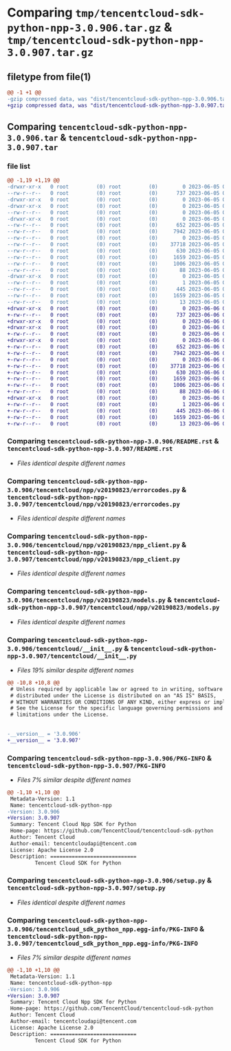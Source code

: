 # Comparing `tmp/tencentcloud-sdk-python-npp-3.0.906.tar.gz` & `tmp/tencentcloud-sdk-python-npp-3.0.907.tar.gz`

## filetype from file(1)

```diff
@@ -1 +1 @@
-gzip compressed data, was "dist/tencentcloud-sdk-python-npp-3.0.906.tar", last modified: Mon Jun  5 00:39:17 2023, max compression
+gzip compressed data, was "dist/tencentcloud-sdk-python-npp-3.0.907.tar", last modified: Tue Jun  6 02:31:40 2023, max compression
```

## Comparing `tencentcloud-sdk-python-npp-3.0.906.tar` & `tencentcloud-sdk-python-npp-3.0.907.tar`

### file list

```diff
@@ -1,19 +1,19 @@
-drwxr-xr-x   0 root         (0) root         (0)        0 2023-06-05 00:39:17.000000 tencentcloud-sdk-python-npp-3.0.906/
--rw-r--r--   0 root         (0) root         (0)      737 2023-06-05 00:39:17.000000 tencentcloud-sdk-python-npp-3.0.906/README.rst
-drwxr-xr-x   0 root         (0) root         (0)        0 2023-06-05 00:39:17.000000 tencentcloud-sdk-python-npp-3.0.906/tencentcloud/
-drwxr-xr-x   0 root         (0) root         (0)        0 2023-06-05 00:39:17.000000 tencentcloud-sdk-python-npp-3.0.906/tencentcloud/npp/
--rw-r--r--   0 root         (0) root         (0)        0 2023-06-05 00:39:17.000000 tencentcloud-sdk-python-npp-3.0.906/tencentcloud/npp/__init__.py
-drwxr-xr-x   0 root         (0) root         (0)        0 2023-06-05 00:39:17.000000 tencentcloud-sdk-python-npp-3.0.906/tencentcloud/npp/v20190823/
--rw-r--r--   0 root         (0) root         (0)      652 2023-06-05 00:39:17.000000 tencentcloud-sdk-python-npp-3.0.906/tencentcloud/npp/v20190823/errorcodes.py
--rw-r--r--   0 root         (0) root         (0)     7942 2023-06-05 00:39:17.000000 tencentcloud-sdk-python-npp-3.0.906/tencentcloud/npp/v20190823/npp_client.py
--rw-r--r--   0 root         (0) root         (0)        0 2023-06-05 00:39:17.000000 tencentcloud-sdk-python-npp-3.0.906/tencentcloud/npp/v20190823/__init__.py
--rw-r--r--   0 root         (0) root         (0)    37718 2023-06-05 00:39:17.000000 tencentcloud-sdk-python-npp-3.0.906/tencentcloud/npp/v20190823/models.py
--rw-r--r--   0 root         (0) root         (0)      630 2023-06-05 00:39:17.000000 tencentcloud-sdk-python-npp-3.0.906/tencentcloud/__init__.py
--rw-r--r--   0 root         (0) root         (0)     1659 2023-06-05 00:39:17.000000 tencentcloud-sdk-python-npp-3.0.906/PKG-INFO
--rw-r--r--   0 root         (0) root         (0)     1006 2023-06-05 00:39:17.000000 tencentcloud-sdk-python-npp-3.0.906/setup.py
--rw-r--r--   0 root         (0) root         (0)       88 2023-06-05 00:39:17.000000 tencentcloud-sdk-python-npp-3.0.906/setup.cfg
-drwxr-xr-x   0 root         (0) root         (0)        0 2023-06-05 00:39:17.000000 tencentcloud-sdk-python-npp-3.0.906/tencentcloud_sdk_python_npp.egg-info/
--rw-r--r--   0 root         (0) root         (0)        1 2023-06-05 00:39:17.000000 tencentcloud-sdk-python-npp-3.0.906/tencentcloud_sdk_python_npp.egg-info/dependency_links.txt
--rw-r--r--   0 root         (0) root         (0)      445 2023-06-05 00:39:17.000000 tencentcloud-sdk-python-npp-3.0.906/tencentcloud_sdk_python_npp.egg-info/SOURCES.txt
--rw-r--r--   0 root         (0) root         (0)     1659 2023-06-05 00:39:17.000000 tencentcloud-sdk-python-npp-3.0.906/tencentcloud_sdk_python_npp.egg-info/PKG-INFO
--rw-r--r--   0 root         (0) root         (0)       13 2023-06-05 00:39:17.000000 tencentcloud-sdk-python-npp-3.0.906/tencentcloud_sdk_python_npp.egg-info/top_level.txt
+drwxr-xr-x   0 root         (0) root         (0)        0 2023-06-06 02:31:40.000000 tencentcloud-sdk-python-npp-3.0.907/
+-rw-r--r--   0 root         (0) root         (0)      737 2023-06-06 02:31:40.000000 tencentcloud-sdk-python-npp-3.0.907/README.rst
+drwxr-xr-x   0 root         (0) root         (0)        0 2023-06-06 02:31:40.000000 tencentcloud-sdk-python-npp-3.0.907/tencentcloud/
+drwxr-xr-x   0 root         (0) root         (0)        0 2023-06-06 02:31:40.000000 tencentcloud-sdk-python-npp-3.0.907/tencentcloud/npp/
+-rw-r--r--   0 root         (0) root         (0)        0 2023-06-06 02:31:40.000000 tencentcloud-sdk-python-npp-3.0.907/tencentcloud/npp/__init__.py
+drwxr-xr-x   0 root         (0) root         (0)        0 2023-06-06 02:31:40.000000 tencentcloud-sdk-python-npp-3.0.907/tencentcloud/npp/v20190823/
+-rw-r--r--   0 root         (0) root         (0)      652 2023-06-06 02:31:40.000000 tencentcloud-sdk-python-npp-3.0.907/tencentcloud/npp/v20190823/errorcodes.py
+-rw-r--r--   0 root         (0) root         (0)     7942 2023-06-06 02:31:40.000000 tencentcloud-sdk-python-npp-3.0.907/tencentcloud/npp/v20190823/npp_client.py
+-rw-r--r--   0 root         (0) root         (0)        0 2023-06-06 02:31:40.000000 tencentcloud-sdk-python-npp-3.0.907/tencentcloud/npp/v20190823/__init__.py
+-rw-r--r--   0 root         (0) root         (0)    37718 2023-06-06 02:31:40.000000 tencentcloud-sdk-python-npp-3.0.907/tencentcloud/npp/v20190823/models.py
+-rw-r--r--   0 root         (0) root         (0)      630 2023-06-06 02:31:40.000000 tencentcloud-sdk-python-npp-3.0.907/tencentcloud/__init__.py
+-rw-r--r--   0 root         (0) root         (0)     1659 2023-06-06 02:31:40.000000 tencentcloud-sdk-python-npp-3.0.907/PKG-INFO
+-rw-r--r--   0 root         (0) root         (0)     1006 2023-06-06 02:31:40.000000 tencentcloud-sdk-python-npp-3.0.907/setup.py
+-rw-r--r--   0 root         (0) root         (0)       88 2023-06-06 02:31:40.000000 tencentcloud-sdk-python-npp-3.0.907/setup.cfg
+drwxr-xr-x   0 root         (0) root         (0)        0 2023-06-06 02:31:40.000000 tencentcloud-sdk-python-npp-3.0.907/tencentcloud_sdk_python_npp.egg-info/
+-rw-r--r--   0 root         (0) root         (0)        1 2023-06-06 02:31:40.000000 tencentcloud-sdk-python-npp-3.0.907/tencentcloud_sdk_python_npp.egg-info/dependency_links.txt
+-rw-r--r--   0 root         (0) root         (0)      445 2023-06-06 02:31:40.000000 tencentcloud-sdk-python-npp-3.0.907/tencentcloud_sdk_python_npp.egg-info/SOURCES.txt
+-rw-r--r--   0 root         (0) root         (0)     1659 2023-06-06 02:31:40.000000 tencentcloud-sdk-python-npp-3.0.907/tencentcloud_sdk_python_npp.egg-info/PKG-INFO
+-rw-r--r--   0 root         (0) root         (0)       13 2023-06-06 02:31:40.000000 tencentcloud-sdk-python-npp-3.0.907/tencentcloud_sdk_python_npp.egg-info/top_level.txt
```

### Comparing `tencentcloud-sdk-python-npp-3.0.906/README.rst` & `tencentcloud-sdk-python-npp-3.0.907/README.rst`

 * *Files identical despite different names*

### Comparing `tencentcloud-sdk-python-npp-3.0.906/tencentcloud/npp/v20190823/errorcodes.py` & `tencentcloud-sdk-python-npp-3.0.907/tencentcloud/npp/v20190823/errorcodes.py`

 * *Files identical despite different names*

### Comparing `tencentcloud-sdk-python-npp-3.0.906/tencentcloud/npp/v20190823/npp_client.py` & `tencentcloud-sdk-python-npp-3.0.907/tencentcloud/npp/v20190823/npp_client.py`

 * *Files identical despite different names*

### Comparing `tencentcloud-sdk-python-npp-3.0.906/tencentcloud/npp/v20190823/models.py` & `tencentcloud-sdk-python-npp-3.0.907/tencentcloud/npp/v20190823/models.py`

 * *Files identical despite different names*

### Comparing `tencentcloud-sdk-python-npp-3.0.906/tencentcloud/__init__.py` & `tencentcloud-sdk-python-npp-3.0.907/tencentcloud/__init__.py`

 * *Files 19% similar despite different names*

```diff
@@ -10,8 +10,8 @@
 # Unless required by applicable law or agreed to in writing, software
 # distributed under the License is distributed on an "AS IS" BASIS,
 # WITHOUT WARRANTIES OR CONDITIONS OF ANY KIND, either express or implied.
 # See the License for the specific language governing permissions and
 # limitations under the License.
 
 
-__version__ = '3.0.906'
+__version__ = '3.0.907'
```

### Comparing `tencentcloud-sdk-python-npp-3.0.906/PKG-INFO` & `tencentcloud-sdk-python-npp-3.0.907/PKG-INFO`

 * *Files 7% similar despite different names*

```diff
@@ -1,10 +1,10 @@
 Metadata-Version: 1.1
 Name: tencentcloud-sdk-python-npp
-Version: 3.0.906
+Version: 3.0.907
 Summary: Tencent Cloud Npp SDK for Python
 Home-page: https://github.com/TencentCloud/tencentcloud-sdk-python
 Author: Tencent Cloud
 Author-email: tencentcloudapi@tencent.com
 License: Apache License 2.0
 Description: ============================
         Tencent Cloud SDK for Python
```

### Comparing `tencentcloud-sdk-python-npp-3.0.906/setup.py` & `tencentcloud-sdk-python-npp-3.0.907/setup.py`

 * *Files identical despite different names*

### Comparing `tencentcloud-sdk-python-npp-3.0.906/tencentcloud_sdk_python_npp.egg-info/PKG-INFO` & `tencentcloud-sdk-python-npp-3.0.907/tencentcloud_sdk_python_npp.egg-info/PKG-INFO`

 * *Files 7% similar despite different names*

```diff
@@ -1,10 +1,10 @@
 Metadata-Version: 1.1
 Name: tencentcloud-sdk-python-npp
-Version: 3.0.906
+Version: 3.0.907
 Summary: Tencent Cloud Npp SDK for Python
 Home-page: https://github.com/TencentCloud/tencentcloud-sdk-python
 Author: Tencent Cloud
 Author-email: tencentcloudapi@tencent.com
 License: Apache License 2.0
 Description: ============================
         Tencent Cloud SDK for Python
```

